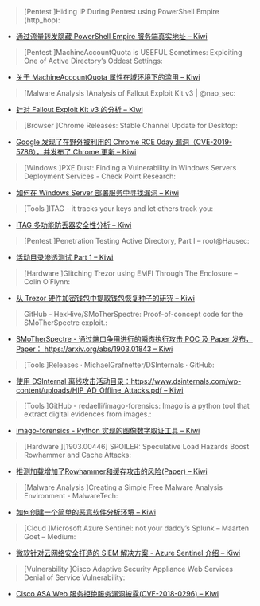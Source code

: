 > [Pentest ]Hiding IP During Pentest using PowerShell Empire (http_hop):



* [通过流量转发隐藏 PowerShell Empire 服务端真实地址 – Kiwi](https://www.hackingarticles.in/hiding-ip-during-pentest-using-powershell-empire-http_hop/)



> [Pentest ]MachineAccountQuota is USEFUL Sometimes: Exploiting One of Active Directory’s Oddest Settings: 



* [关于 MachineAccountQuota 属性在域环境下的滥用 – Kiwi](https://blog.netspi.com/machineaccountquota-is-useful-sometimes/)



> [Malware Analysis ]Analysis of Fallout Exploit Kit v3 | @nao_sec: 



* [针对 Fallout Exploit Kit v3 的分析 – Kiwi](https://nao-sec.org/2019/03/analysis-of-fallout-exploit-kit-v3.html)



> [Browser ]Chrome Releases: Stable Channel Update for Desktop: 



* [Google 发现了在野外被利用的 Chrome RCE 0day 漏洞（CVE-2019-5786），并发布了 Chrome 更新 – Kiwi](https://chromereleases.googleblog.com/2019/03/stable-channel-update-for-desktop.html)



> [Windows ]PXE Dust: Finding a Vulnerability in Windows Servers Deployment Services - Check Point Research: 



* [如何在 Windows Server 部署服务中寻找漏洞 – Kiwi](https://research.checkpoint.com/pxe-dust-finding-a-vulnerability-in-windows-servers-deployment-services/)



> [Tools ]ITAG - it tracks your keys and let others track you: 



* [ITAG 多功能防丢器安全性分析 – Kiwi](https://www.eyeohtee.cheap/itag-tracks-your-keys-let-others-track-you/)



> [Pentest ]Penetration Testing Active Directory, Part I – root@Hausec: 



* [活动目录渗透测试 Part 1 – Kiwi](https://hausec.com/2019/03/05/penetration-testing-active-directory-part-i/)



> [Hardware ]Glitching Trezor using EMFI Through The Enclosure – Colin O’Flynn:



* [从 Trezor 硬件加密钱包中提取钱包恢复种子的研究 – Kiwi](http://colinoflynn.com/2019/03/glitching-trezor-using-emfi-through-the-enclosure/)



> GitHub - HexHive/SMoTherSpectre: Proof-of-concept code for the SMoTherSpectre exploit.: 



* [SMoTherSpectre - 通过端口争用进行的瞬态执行攻击 POC 及 Paper 发布，Paper： https://arxiv.org/abs/1903.01843 – Kiwi](https://github.com/HexHive/SMoTherSpectre)



> [Tools ]Releases · MichaelGrafnetter/DSInternals · GitHub: 



* [使用 DSInternal 离线攻击活动目录：https://www.dsinternals.com/wp-content/uploads/HIP_AD_Offline_Attacks.pdf – Kiwi](https://github.com/MichaelGrafnetter/DSInternals/releases)



> [Tools ]GitHub - redaelli/imago-forensics: Imago is a python tool that extract digital evidences from images.: 



* [imago-forensics - Python 实现的图像数字取证工具 – Kiwi](https://github.com/redaelli/imago-forensics)



> [Hardware ][1903.00446] SPOILER: Speculative Load Hazards Boost Rowhammer and Cache Attacks: 



* [推测加载增加了Rowhammer和缓存攻击的风险(Paper) – Kiwi](https://arxiv.org/abs/1903.00446)



> [Malware Analysis ]Creating a Simple Free Malware Analysis Environment - MalwareTech: 



* [如何创建一个简单的恶意软件分析环境 – Kiwi](https://www.malwaretech.com/2017/11/creating-a-simple-free-malware-analysis-environment.html)



> [Cloud ]Microsoft Azure Sentinel: not your daddy’s Splunk – Maarten Goet – Medium: 


* [微软针对云网络安全打造的 SIEM 解决方案 - Azure Sentinel 介绍 – Kiwi](https://medium.com/@maarten.goet/microsoft-azure-sentinel-not-your-daddys-splunk-3775bda28f39)



> [Vulnerability ]Cisco Adaptive Security Appliance Web Services Denial of Service Vulnerability: 



* [Cisco ASA Web 服务拒绝服务漏洞披露(CVE-2018-0296) – Kiwi](https://tools.cisco.com/security/center/content/CiscoSecurityAdvisory/cisco-sa-20180606-asaftd)
